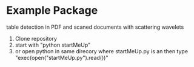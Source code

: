 # Example Package

table detection in PDF and scaned documents with scattering wavelets

1) Clone repository
2) start with "python startMeUp" 
3) or open python in same direcory where startMeUp.py is an then type "exec(open("startMeUp.py").read())"

